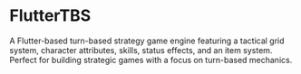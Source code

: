 # FlutterTBS
A Flutter-based turn-based strategy game engine featuring a tactical grid system, character attributes, skills, status effects, and an item system. Perfect for building strategic games with a focus on turn-based mechanics.

